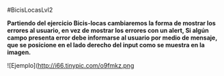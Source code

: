 #BicisLocasLvl2

**Partiendo del ejercicio Bicis-locas cambiaremos la forma de mostrar los errores al usuario, en vez de mostrar los errores con un alert, Si algún campo presenta error debe informarse al usuario por medio de mensaje, que se posicione en el lado derecho del input como se muestra en la imagen.**

![Ejemplo](http://i66.tinypic.com/o9fmkz.png
